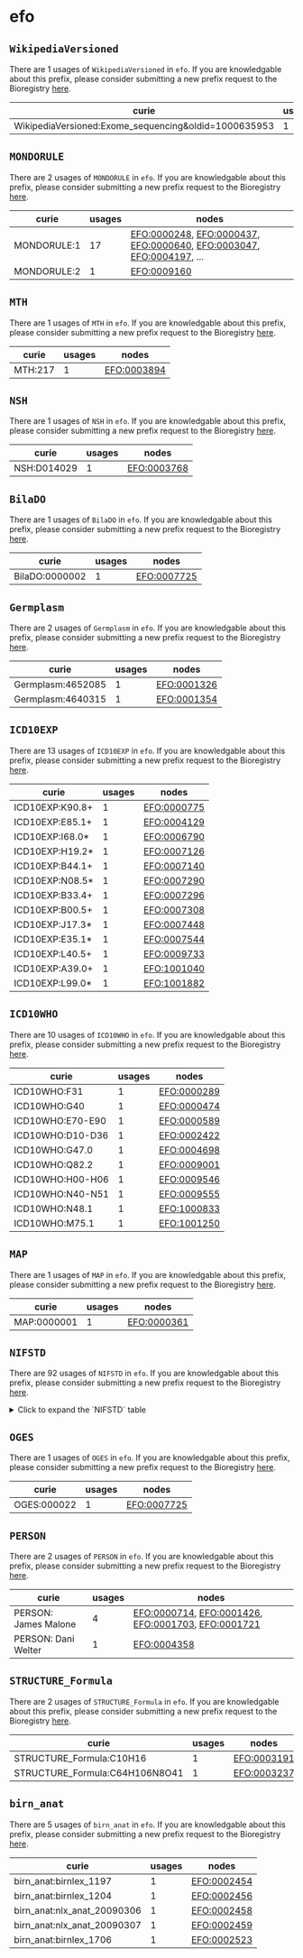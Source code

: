 # efo

## `WikipediaVersioned`

There are 1 usages of `WikipediaVersioned` in `efo`.
If you are knowledgable about this prefix, please consider submitting a new prefix
request to the Bioregistry [here](https://github.com/biopragmatics/bioregistry/issues/new?assignees=cthoyt&labels=New%2CPrefix&template=new-prefix.yml&title=%5BResource%5D%3A%20WikipediaVersioned).

| curie                                                |   usages | nodes                                               |
|------------------------------------------------------|----------|-----------------------------------------------------|
| WikipediaVersioned:Exome_sequencing&oldid=1000635953 |        1 | [EFO:0005396](http://www.ebi.ac.uk/efo/EFO_0005396) |

## `MONDORULE`

There are 2 usages of `MONDORULE` in `efo`.
If you are knowledgable about this prefix, please consider submitting a new prefix
request to the Bioregistry [here](https://github.com/biopragmatics/bioregistry/issues/new?assignees=cthoyt&labels=New%2CPrefix&template=new-prefix.yml&title=%5BResource%5D%3A%20MONDORULE).

| curie       |   usages | nodes                                                                                                                                                                                                                                                                        |
|-------------|----------|------------------------------------------------------------------------------------------------------------------------------------------------------------------------------------------------------------------------------------------------------------------------------|
| MONDORULE:1 |       17 | [EFO:0000248](http://www.ebi.ac.uk/efo/EFO_0000248), [EFO:0000437](http://www.ebi.ac.uk/efo/EFO_0000437), [EFO:0000640](http://www.ebi.ac.uk/efo/EFO_0000640), [EFO:0003047](http://www.ebi.ac.uk/efo/EFO_0003047), [EFO:0004197](http://www.ebi.ac.uk/efo/EFO_0004197), ... |
| MONDORULE:2 |        1 | [EFO:0009160](http://www.ebi.ac.uk/efo/EFO_0009160)                                                                                                                                                                                                                          |

## `MTH`

There are 1 usages of `MTH` in `efo`.
If you are knowledgable about this prefix, please consider submitting a new prefix
request to the Bioregistry [here](https://github.com/biopragmatics/bioregistry/issues/new?assignees=cthoyt&labels=New%2CPrefix&template=new-prefix.yml&title=%5BResource%5D%3A%20MTH).

| curie   |   usages | nodes                                               |
|---------|----------|-----------------------------------------------------|
| MTH:217 |        1 | [EFO:0003894](http://www.ebi.ac.uk/efo/EFO_0003894) |

## `NSH`

There are 1 usages of `NSH` in `efo`.
If you are knowledgable about this prefix, please consider submitting a new prefix
request to the Bioregistry [here](https://github.com/biopragmatics/bioregistry/issues/new?assignees=cthoyt&labels=New%2CPrefix&template=new-prefix.yml&title=%5BResource%5D%3A%20NSH).

| curie       |   usages | nodes                                               |
|-------------|----------|-----------------------------------------------------|
| NSH:D014029 |        1 | [EFO:0003768](http://www.ebi.ac.uk/efo/EFO_0003768) |

## `BilaDO`

There are 1 usages of `BilaDO` in `efo`.
If you are knowledgable about this prefix, please consider submitting a new prefix
request to the Bioregistry [here](https://github.com/biopragmatics/bioregistry/issues/new?assignees=cthoyt&labels=New%2CPrefix&template=new-prefix.yml&title=%5BResource%5D%3A%20BilaDO).

| curie          |   usages | nodes                                               |
|----------------|----------|-----------------------------------------------------|
| BilaDO:0000002 |        1 | [EFO:0007725](http://www.ebi.ac.uk/efo/EFO_0007725) |

## `Germplasm`

There are 2 usages of `Germplasm` in `efo`.
If you are knowledgable about this prefix, please consider submitting a new prefix
request to the Bioregistry [here](https://github.com/biopragmatics/bioregistry/issues/new?assignees=cthoyt&labels=New%2CPrefix&template=new-prefix.yml&title=%5BResource%5D%3A%20Germplasm).

| curie             |   usages | nodes                                               |
|-------------------|----------|-----------------------------------------------------|
| Germplasm:4652085 |        1 | [EFO:0001326](http://www.ebi.ac.uk/efo/EFO_0001326) |
| Germplasm:4640315 |        1 | [EFO:0001354](http://www.ebi.ac.uk/efo/EFO_0001354) |

## `ICD10EXP`

There are 13 usages of `ICD10EXP` in `efo`.
If you are knowledgable about this prefix, please consider submitting a new prefix
request to the Bioregistry [here](https://github.com/biopragmatics/bioregistry/issues/new?assignees=cthoyt&labels=New%2CPrefix&template=new-prefix.yml&title=%5BResource%5D%3A%20ICD10EXP).

| curie           |   usages | nodes                                               |
|-----------------|----------|-----------------------------------------------------|
| ICD10EXP:K90.8+ |        1 | [EFO:0000775](http://www.ebi.ac.uk/efo/EFO_0000775) |
| ICD10EXP:E85.1+ |        1 | [EFO:0004129](http://www.ebi.ac.uk/efo/EFO_0004129) |
| ICD10EXP:I68.0* |        1 | [EFO:0006790](http://www.ebi.ac.uk/efo/EFO_0006790) |
| ICD10EXP:H19.2* |        1 | [EFO:0007126](http://www.ebi.ac.uk/efo/EFO_0007126) |
| ICD10EXP:B44.1+ |        1 | [EFO:0007140](http://www.ebi.ac.uk/efo/EFO_0007140) |
| ICD10EXP:N08.5* |        1 | [EFO:0007290](http://www.ebi.ac.uk/efo/EFO_0007290) |
| ICD10EXP:B33.4+ |        1 | [EFO:0007296](http://www.ebi.ac.uk/efo/EFO_0007296) |
| ICD10EXP:B00.5+ |        1 | [EFO:0007308](http://www.ebi.ac.uk/efo/EFO_0007308) |
| ICD10EXP:J17.3* |        1 | [EFO:0007448](http://www.ebi.ac.uk/efo/EFO_0007448) |
| ICD10EXP:E35.1* |        1 | [EFO:0007544](http://www.ebi.ac.uk/efo/EFO_0007544) |
| ICD10EXP:L40.5+ |        1 | [EFO:0009733](http://www.ebi.ac.uk/efo/EFO_0009733) |
| ICD10EXP:A39.0+ |        1 | [EFO:1001040](http://www.ebi.ac.uk/efo/EFO_1001040) |
| ICD10EXP:L99.0* |        1 | [EFO:1001882](http://www.ebi.ac.uk/efo/EFO_1001882) |

## `ICD10WHO`

There are 10 usages of `ICD10WHO` in `efo`.
If you are knowledgable about this prefix, please consider submitting a new prefix
request to the Bioregistry [here](https://github.com/biopragmatics/bioregistry/issues/new?assignees=cthoyt&labels=New%2CPrefix&template=new-prefix.yml&title=%5BResource%5D%3A%20ICD10WHO).

| curie            |   usages | nodes                                               |
|------------------|----------|-----------------------------------------------------|
| ICD10WHO:F31     |        1 | [EFO:0000289](http://www.ebi.ac.uk/efo/EFO_0000289) |
| ICD10WHO:G40     |        1 | [EFO:0000474](http://www.ebi.ac.uk/efo/EFO_0000474) |
| ICD10WHO:E70-E90 |        1 | [EFO:0000589](http://www.ebi.ac.uk/efo/EFO_0000589) |
| ICD10WHO:D10-D36 |        1 | [EFO:0002422](http://www.ebi.ac.uk/efo/EFO_0002422) |
| ICD10WHO:G47.0   |        1 | [EFO:0004698](http://www.ebi.ac.uk/efo/EFO_0004698) |
| ICD10WHO:Q82.2   |        1 | [EFO:0009001](http://www.ebi.ac.uk/efo/EFO_0009001) |
| ICD10WHO:H00-H06 |        1 | [EFO:0009546](http://www.ebi.ac.uk/efo/EFO_0009546) |
| ICD10WHO:N40-N51 |        1 | [EFO:0009555](http://www.ebi.ac.uk/efo/EFO_0009555) |
| ICD10WHO:N48.1   |        1 | [EFO:1000833](http://www.ebi.ac.uk/efo/EFO_1000833) |
| ICD10WHO:M75.1   |        1 | [EFO:1001250](http://www.ebi.ac.uk/efo/EFO_1001250) |

## `MAP`

There are 1 usages of `MAP` in `efo`.
If you are knowledgable about this prefix, please consider submitting a new prefix
request to the Bioregistry [here](https://github.com/biopragmatics/bioregistry/issues/new?assignees=cthoyt&labels=New%2CPrefix&template=new-prefix.yml&title=%5BResource%5D%3A%20MAP).

| curie       |   usages | nodes                                               |
|-------------|----------|-----------------------------------------------------|
| MAP:0000001 |        1 | [EFO:0000361](http://www.ebi.ac.uk/efo/EFO_0000361) |

## `NIFSTD`

There are 92 usages of `NIFSTD` in `efo`.
If you are knowledgable about this prefix, please consider submitting a new prefix
request to the Bioregistry [here](https://github.com/biopragmatics/bioregistry/issues/new?assignees=cthoyt&labels=New%2CPrefix&template=new-prefix.yml&title=%5BResource%5D%3A%20NIFSTD).

<details>
<summary>Click to expand the `NIFSTD` table</summary>

| curie                    |   usages | nodes                                                                                                    |
|--------------------------|----------|----------------------------------------------------------------------------------------------------------|
| NIFSTD:birnlex_2117      |        2 | [EFO:0002607](http://www.ebi.ac.uk/efo/EFO_0002607), [EFO:0002694](http://www.ebi.ac.uk/efo/EFO_0002694) |
| NIFSTD:birnlex_734       |        1 | [EFO:0000107](http://www.ebi.ac.uk/efo/EFO_0000107)                                                      |
| NIFSTD:birnlex_1581      |        1 | [EFO:0000230](http://www.ebi.ac.uk/efo/EFO_0000230)                                                      |
| NIFSTD:birnlex_2092      |        1 | [EFO:0000249](http://www.ebi.ac.uk/efo/EFO_0000249)                                                      |
| NIFSTD:birnlex_1241      |        1 | [EFO:0000252](http://www.ebi.ac.uk/efo/EFO_0000252)                                                      |
| NIFSTD:birnlex_12566     |        1 | [EFO:0000253](http://www.ebi.ac.uk/efo/EFO_0000253)                                                      |
| NIFSTD:birnlex_2110      |        1 | [EFO:0000264](http://www.ebi.ac.uk/efo/EFO_0000264)                                                      |
| NIFSTD:birnlex_12754     |        1 | [EFO:0000289](http://www.ebi.ac.uk/efo/EFO_0000289)                                                      |
| NIFSTD:birnlex_796       |        1 | [EFO:0000302](http://www.ebi.ac.uk/efo/EFO_0000302)                                                      |
| NIFSTD:birnlex_406       |        1 | [EFO:0000311](http://www.ebi.ac.uk/efo/EFO_0000311)                                                      |
| NIFSTD:birnlex_1489      |        1 | [EFO:0000327](http://www.ebi.ac.uk/efo/EFO_0000327)                                                      |
| NIFSTD:birnlex_934       |        1 | [EFO:0000343](http://www.ebi.ac.uk/efo/EFO_0000343)                                                      |
| NIFSTD:birnlex_1190      |        1 | [EFO:0000357](http://www.ebi.ac.uk/efo/EFO_0000357)                                                      |
| NIFSTD:nlx_anat_20090201 |        1 | [EFO:0000381](http://www.ebi.ac.uk/efo/EFO_0000381)                                                      |
| NIFSTD:birnlex_1494      |        1 | [EFO:0000383](http://www.ebi.ac.uk/efo/EFO_0000383)                                                      |
| NIFSTD:birnlex_2052      |        1 | [EFO:0000433](http://www.ebi.ac.uk/efo/EFO_0000433)                                                      |
| NIFSTD:birnlex_12718     |        1 | [EFO:0000474](http://www.ebi.ac.uk/efo/EFO_0000474)                                                      |
| NIFSTD:birnlex_12617     |        1 | [EFO:0000500](http://www.ebi.ac.uk/efo/EFO_0000500)                                                      |
| NIFSTD:birnlex_12633     |        1 | [EFO:0000502](http://www.ebi.ac.uk/efo/EFO_0000502)                                                      |
| NIFSTD:birnlex_2023      |        1 | [EFO:0000513](http://www.ebi.ac.uk/efo/EFO_0000513)                                                      |
| NIFSTD:birnlex_12500     |        1 | [EFO:0000533](http://www.ebi.ac.uk/efo/EFO_0000533)                                                      |
| NIFSTD:birnlex_174       |        1 | [EFO:0000598](http://www.ebi.ac.uk/efo/EFO_0000598)                                                      |
| NIFSTD:birnlex_557       |        1 | [EFO:0000600](http://www.ebi.ac.uk/efo/EFO_0000600)                                                      |
| NIFSTD:birnlex_206       |        1 | [EFO:0000602](http://www.ebi.ac.uk/efo/EFO_0000602)                                                      |
| NIFSTD:birnlex_398       |        1 | [EFO:0000605](http://www.ebi.ac.uk/efo/EFO_0000605)                                                      |
| NIFSTD:birnlex_393       |        1 | [EFO:0000606](http://www.ebi.ac.uk/efo/EFO_0000606)                                                      |
| NIFSTD:birnlex_12631     |        1 | [EFO:0000621](http://www.ebi.ac.uk/efo/EFO_0000621)                                                      |
| NIFSTD:birnlex_12604     |        1 | [EFO:0000622](http://www.ebi.ac.uk/efo/EFO_0000622)                                                      |
| NIFSTD:birnlex_2087      |        1 | [EFO:0000651](http://www.ebi.ac.uk/efo/EFO_0000651)                                                      |
| NIFSTD:birnlex_12606     |        1 | [EFO:0000658](http://www.ebi.ac.uk/efo/EFO_0000658)                                                      |
| NIFSTD:birnlex_12669     |        1 | [EFO:0000677](http://www.ebi.ac.uk/efo/EFO_0000677)                                                      |
| NIFSTD:birnlex_203       |        1 | [EFO:0000679](http://www.ebi.ac.uk/efo/EFO_0000679)                                                      |
| NIFSTD:birnlex_2104      |        1 | [EFO:0000692](http://www.ebi.ac.uk/efo/EFO_0000692)                                                      |
| NIFSTD:birnlex_12603     |        1 | [EFO:0000693](http://www.ebi.ac.uk/efo/EFO_0000693)                                                      |
| NIFSTD:birnlex_12783     |        1 | [EFO:0000712](http://www.ebi.ac.uk/efo/EFO_0000712)                                                      |
| NIFSTD:birnlex_12733     |        1 | [EFO:0000773](http://www.ebi.ac.uk/efo/EFO_0000773)                                                      |
| NIFSTD:birnlex_844       |        1 | [EFO:0000802](http://www.ebi.ac.uk/efo/EFO_0000802)                                                      |
| NIFSTD:birnlex_1062      |        1 | [EFO:0000826](http://www.ebi.ac.uk/efo/EFO_0000826)                                                      |
| NIFSTD:birnlex_1169      |        1 | [EFO:0000827](http://www.ebi.ac.uk/efo/EFO_0000827)                                                      |
| NIFSTD:birnlex_1153      |        1 | [EFO:0000832](http://www.ebi.ac.uk/efo/EFO_0000832)                                                      |
| NIFSTD:birnlex_1166      |        1 | [EFO:0000895](http://www.ebi.ac.uk/efo/EFO_0000895)                                                      |
| NIFSTD:birnlex_2596      |        1 | [EFO:0000900](http://www.ebi.ac.uk/efo/EFO_0000900)                                                      |
| NIFSTD:birnlex_826       |        1 | [EFO:0000904](http://www.ebi.ac.uk/efo/EFO_0000904)                                                      |
| NIFSTD:birnlex_1234      |        1 | [EFO:0000905](http://www.ebi.ac.uk/efo/EFO_0000905)                                                      |
| NIFSTD:birnlex_1373      |        1 | [EFO:0000907](http://www.ebi.ac.uk/efo/EFO_0000907)                                                      |
| NIFSTD:birnlex_1099      |        1 | [EFO:0000908](http://www.ebi.ac.uk/efo/EFO_0000908)                                                      |
| NIFSTD:birnlex_1509      |        1 | [EFO:0000909](http://www.ebi.ac.uk/efo/EFO_0000909)                                                      |
| NIFSTD:birnlex_954       |        1 | [EFO:0000910](http://www.ebi.ac.uk/efo/EFO_0000910)                                                      |
| NIFSTD:birnlex_1503      |        1 | [EFO:0000911](http://www.ebi.ac.uk/efo/EFO_0000911)                                                      |
| NIFSTD:birnlex_1115      |        1 | [EFO:0000912](http://www.ebi.ac.uk/efo/EFO_0000912)                                                      |
| NIFSTD:birnlex_928       |        1 | [EFO:0000913](http://www.ebi.ac.uk/efo/EFO_0000913)                                                      |
| NIFSTD:birnlex_1710      |        1 | [EFO:0000918](http://www.ebi.ac.uk/efo/EFO_0000918)                                                      |
| NIFSTD:birnlex_1667      |        1 | [EFO:0000919](http://www.ebi.ac.uk/efo/EFO_0000919)                                                      |
| NIFSTD:birnlex_942       |        1 | [EFO:0000923](http://www.ebi.ac.uk/efo/EFO_0000923)                                                      |
| NIFSTD:birnlex_957       |        1 | [EFO:0000924](http://www.ebi.ac.uk/efo/EFO_0000924)                                                      |
| NIFSTD:birnlex_1230      |        1 | [EFO:0000964](http://www.ebi.ac.uk/efo/EFO_0000964)                                                      |
| NIFSTD:sao1078172392     |        1 | [EFO:0000966](http://www.ebi.ac.uk/efo/EFO_0000966)                                                      |
| NIFSTD:sao1642908940     |        1 | [EFO:0000967](http://www.ebi.ac.uk/efo/EFO_0000967)                                                      |
| NIFSTD:nlx_dys_20090502  |        1 | [EFO:0001064](http://www.ebi.ac.uk/efo/EFO_0001064)                                                      |
| NIFSTD:nlx_dys_20090302  |        1 | [EFO:0001073](http://www.ebi.ac.uk/efo/EFO_0001073)                                                      |
| NIFSTD:nlx_dys_20090303  |        1 | [EFO:0001074](http://www.ebi.ac.uk/efo/EFO_0001074)                                                      |
| NIFSTD:birnlex_12770     |        1 | [EFO:0001079](http://www.ebi.ac.uk/efo/EFO_0001079)                                                      |
| NIFSTD:birnlex_228       |        1 | [EFO:0001272](http://www.ebi.ac.uk/efo/EFO_0001272)                                                      |
| NIFSTD:birnlex_577       |        1 | [EFO:0001327](http://www.ebi.ac.uk/efo/EFO_0001327)                                                      |
| NIFSTD:birnlex_152       |        1 | [EFO:0001331](http://www.ebi.ac.uk/efo/EFO_0001331)                                                      |
| NIFSTD:birnlex_106       |        1 | [EFO:0001332](http://www.ebi.ac.uk/efo/EFO_0001332)                                                      |
| NIFSTD:birnlex_320       |        1 | [EFO:0001342](http://www.ebi.ac.uk/efo/EFO_0001342)                                                      |
| NIFSTD:birnlex_266       |        1 | [EFO:0001352](http://www.ebi.ac.uk/efo/EFO_0001352)                                                      |
| NIFSTD:birnlex_695       |        1 | [EFO:0001355](http://www.ebi.ac.uk/efo/EFO_0001355)                                                      |
| NIFSTD:birnlex_12679     |        1 | [EFO:0001358](http://www.ebi.ac.uk/efo/EFO_0001358)                                                      |
| NIFSTD:birnlex_12812     |        1 | [EFO:0001365](http://www.ebi.ac.uk/efo/EFO_0001365)                                                      |
| NIFSTD:birnlex_1178      |        1 | [EFO:0001366](http://www.ebi.ac.uk/efo/EFO_0001366)                                                      |
| NIFSTD:sao1145756102     |        1 | [EFO:0001369](http://www.ebi.ac.uk/efo/EFO_0001369)                                                      |
| NIFSTD:birnlex_429       |        1 | [EFO:0001372](http://www.ebi.ac.uk/efo/EFO_0001372)                                                      |
| NIFSTD:birnlex_733       |        1 | [EFO:0001394](http://www.ebi.ac.uk/efo/EFO_0001394)                                                      |
| NIFSTD:sao279801585      |        1 | [EFO:0001444](http://www.ebi.ac.uk/efo/EFO_0001444)                                                      |
| NIFSTD:birnlex_2525      |        1 | [EFO:0001644](http://www.ebi.ac.uk/efo/EFO_0001644)                                                      |
| NIFSTD:sao2146594471     |        1 | [EFO:0001651](http://www.ebi.ac.uk/efo/EFO_0001651)                                                      |
| NIFSTD:sao1703115805     |        1 | [EFO:0001653](http://www.ebi.ac.uk/efo/EFO_0001653)                                                      |
| NIFSTD:sao-282380853     |        1 | [EFO:0001654](http://www.ebi.ac.uk/efo/EFO_0001654)                                                      |
| NIFSTD:sao196989303      |        1 | [EFO:0001715](http://www.ebi.ac.uk/efo/EFO_0001715)                                                      |
| NIFSTD:birnlex_2085      |        1 | [EFO:0001738](http://www.ebi.ac.uk/efo/EFO_0001738)                                                      |
| NIFSTD:birnlex_3016      |        1 | [EFO:0001799](http://www.ebi.ac.uk/efo/EFO_0001799)                                                      |
| NIFSTD:birnlex_982       |        1 | [EFO:0001919](http://www.ebi.ac.uk/efo/EFO_0001919)                                                      |
| NIFSTD:birnlex_1263      |        1 | [EFO:0001961](http://www.ebi.ac.uk/efo/EFO_0001961)                                                      |
| NIFSTD:birnlex_1565      |        1 | [EFO:0001962](http://www.ebi.ac.uk/efo/EFO_0001962)                                                      |
| NIFSTD:birnlex_1202      |        1 | [EFO:0001987](http://www.ebi.ac.uk/efo/EFO_0001987)                                                      |
| NIFSTD:birnlex_12573     |        1 | [EFO:0002505](http://www.ebi.ac.uk/efo/EFO_0002505)                                                      |
| NIFSTD:birnlex_2098      |        1 | [EFO:0002508](http://www.ebi.ac.uk/efo/EFO_0002508)                                                      |
| NIFSTD:birnlex_12697     |        1 | [EFO:0002512](http://www.ebi.ac.uk/efo/EFO_0002512)                                                      |
| NIFSTD:birnlex_484       |        1 | [EFO:0002543](http://www.ebi.ac.uk/efo/EFO_0002543)                                                      |
| NIFSTD:birnlex_12648     |        1 | [EFO:0002624](http://www.ebi.ac.uk/efo/EFO_0002624)                                                      |

</details>

## `OGES`

There are 1 usages of `OGES` in `efo`.
If you are knowledgable about this prefix, please consider submitting a new prefix
request to the Bioregistry [here](https://github.com/biopragmatics/bioregistry/issues/new?assignees=cthoyt&labels=New%2CPrefix&template=new-prefix.yml&title=%5BResource%5D%3A%20OGES).

| curie       |   usages | nodes                                               |
|-------------|----------|-----------------------------------------------------|
| OGES:000022 |        1 | [EFO:0007725](http://www.ebi.ac.uk/efo/EFO_0007725) |

## `PERSON`

There are 2 usages of `PERSON` in `efo`.
If you are knowledgable about this prefix, please consider submitting a new prefix
request to the Bioregistry [here](https://github.com/biopragmatics/bioregistry/issues/new?assignees=cthoyt&labels=New%2CPrefix&template=new-prefix.yml&title=%5BResource%5D%3A%20PERSON).

| curie                |   usages | nodes                                                                                                                                                                                                              |
|----------------------|----------|--------------------------------------------------------------------------------------------------------------------------------------------------------------------------------------------------------------------|
| PERSON: James Malone |        4 | [EFO:0000714](http://www.ebi.ac.uk/efo/EFO_0000714), [EFO:0001426](http://www.ebi.ac.uk/efo/EFO_0001426), [EFO:0001703](http://www.ebi.ac.uk/efo/EFO_0001703), [EFO:0001721](http://www.ebi.ac.uk/efo/EFO_0001721) |
| PERSON: Dani Welter  |        1 | [EFO:0004358](http://www.ebi.ac.uk/efo/EFO_0004358)                                                                                                                                                                |

## `STRUCTURE_Formula`

There are 2 usages of `STRUCTURE_Formula` in `efo`.
If you are knowledgable about this prefix, please consider submitting a new prefix
request to the Bioregistry [here](https://github.com/biopragmatics/bioregistry/issues/new?assignees=cthoyt&labels=New%2CPrefix&template=new-prefix.yml&title=%5BResource%5D%3A%20STRUCTURE_Formula).

| curie                          |   usages | nodes                                               |
|--------------------------------|----------|-----------------------------------------------------|
| STRUCTURE_Formula:C10H16       |        1 | [EFO:0003191](http://www.ebi.ac.uk/efo/EFO_0003191) |
| STRUCTURE_Formula:C64H106N8O41 |        1 | [EFO:0003237](http://www.ebi.ac.uk/efo/EFO_0003237) |

## `birn_anat`

There are 5 usages of `birn_anat` in `efo`.
If you are knowledgable about this prefix, please consider submitting a new prefix
request to the Bioregistry [here](https://github.com/biopragmatics/bioregistry/issues/new?assignees=cthoyt&labels=New%2CPrefix&template=new-prefix.yml&title=%5BResource%5D%3A%20birn_anat).

| curie                       |   usages | nodes                                               |
|-----------------------------|----------|-----------------------------------------------------|
| birn_anat:birnlex_1197      |        1 | [EFO:0002454](http://www.ebi.ac.uk/efo/EFO_0002454) |
| birn_anat:birnlex_1204      |        1 | [EFO:0002456](http://www.ebi.ac.uk/efo/EFO_0002456) |
| birn_anat:nlx_anat_20090306 |        1 | [EFO:0002458](http://www.ebi.ac.uk/efo/EFO_0002458) |
| birn_anat:nlx_anat_20090307 |        1 | [EFO:0002459](http://www.ebi.ac.uk/efo/EFO_0002459) |
| birn_anat:birnlex_1706      |        1 | [EFO:0002523](http://www.ebi.ac.uk/efo/EFO_0002523) |

